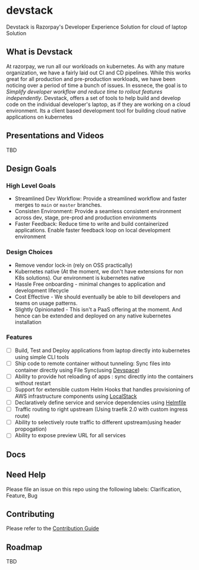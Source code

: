 # devstack
Devstack is Razorpay's Developer Experience Solution for cloud of laptop Solution

## What is Devstack
At razorpay, we run all our workloads on kubernetes. As with any mature organization, we have a fairly laid out CI and CD pipelines. While this works great for all production and pre-production workloads, we have been noticing over a period of time a bunch of issues. In essnece, the goal is to *Simplify developer workflow and reduce time to rollout features independently*. Devstack, offers a set of tools to help build and develop code on the individual developer's laptop, as if they are working
on a cloud environment. Its a client based development tool for building cloud native applications on kubernetes

## Presentations and Videos
TBD

## Design Goals
### High Level Goals
- Streamlined Dev Workflow: Provide a streamlined workflow and faster merges to `main` or `master` branches. 
- Consisten Environment: Provide a seamless consistent environment across dev, stage, pre-prod and production environments
- Faster Feedback: Reduce time to write and build containerized applications. Enable faster feedback loop on local development environment

### Design Choices
- Remove vendor lock-in (rely on OSS practically)
- Kubernetes native (At the moment, we don't have extensions for non K8s solutions). Our environment is kubernetes native
- Hassle Free onboarding - minimal changes to application and development lifecycle
- Cost Effective - We should eventually be able to bill developers and teams on usage patterns. 
- Slightly Opinionated - This isn't a PaaS offering at the momemt. And hence can be extended and deployed on any native kubernetes installation

### Features
- [ ] Build, Test and Deploy applications from laptop directly into kubernetes using simple CLI tools
- [ ] Ship code to remote container without tunneling: Sync files into container directly using File Sync(using [Devspace](https://github.com/loft-sh/devspace))
- [ ] Ability to provide hot reloading of apps : sync directly into the containers without restart
- [ ] Support for extensible custom Helm Hooks that handles provisioning of AWS infrastructure components using [LocalStack](https://github.com/localstack/localstack)
- [ ] Declaratively define service and service dependencies using [Helmfile](https://github.com/roboll/helmfile)
- [ ] Traffic routing to right upstream (Using traefik 2.0 with custom ingress route)
- [ ] Ability to selectively route traffic to different upstream(using header propogation)
- [ ] Ability to expose preview URL for all services

## Docs

## Need Help

Please file an issue on this repo using the following labels: Clarification, Feature, Bug

## Contributing
Please refer to the [Contribution Guide](https://github.com/razorpay/devstack/blob/master/CONTRIBUTING.md)

## Roadmap
TBD
